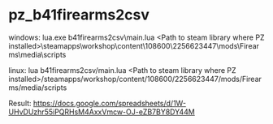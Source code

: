 # pz_b41firearms2csv

windows: lua.exe b41firearms2csv\main.lua \<Path to steam library where PZ installed\>\steamapps\workshop\content\108600\2256623447\mods\Firearms\media\scripts

linux: lua b41firearms2csv/main.lua \<Path to steam library where PZ installed\>/steamapps/workshop/content/108600/2256623447/mods/Firearms/media/scripts

Result: https://docs.google.com/spreadsheets/d/1W-UHvDUzhr55iPQRHsM4AxxVmcw-OJ-eZB7BY8DY44M

